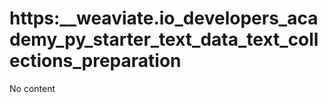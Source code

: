 # https:\_\_weaviate.io_developers_academy_py_starter_text_data_text_collections_preparation

No content
